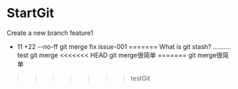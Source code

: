 # StartGit
Create a new branch feature1
+ 11
+22
--no-ff git merge
fix issue-001
=======
What is git stash?
..........
test git merge
<<<<<<< HEAD
git merge很简单
=======
git merge很简单
>>>>>>> testGit
